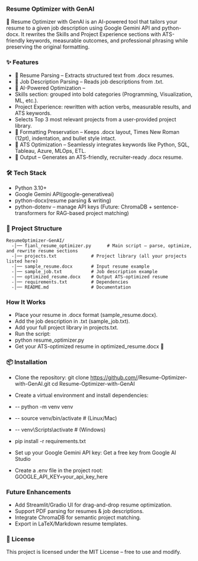 ### Resume Optimizer with GenAI

🚀 Resume Optimizer with GenAI is an AI-powered tool that tailors your resume to a given job description using Google Gemini API and python-docx.
It rewrites the Skills and Project Experience sections with ATS-friendly keywords, measurable outcomes, and professional phrasing while preserving the original formatting.

### ✨ Features
   - 📂 Resume Parsing – Extracts structured text from .docx resumes.
   - 📄 Job Description Parsing – Reads job descriptions from .txt.
   - 🤖 AI-Powered Optimization –
   - Skills section: grouped into bold categories (Programming, Visualization, ML, etc.).
   - Project Experience: rewritten with action verbs, measurable results, and ATS keywords.
   - Selects Top 3 most relevant projects from a user-provided project library.
   - 🎨 Formatting Preservation – Keeps .docx layout, Times New Roman (12pt), indentation, and bullet style intact.
   - 🔑 ATS Optimization – Seamlessly integrates keywords like Python, SQL, Tableau, Azure, MLOps, ETL.
   - 📝 Output – Generates an ATS-friendly, recruiter-ready .docx resume.

### 🛠️ Tech Stack
   - Python 3.10+
   - Google Gemini API(google-generativeai)
   - python-docx(resume parsing & writing)
   - python-dotenv – manage API keys
     (Future: ChromaDB + sentence-transformers for RAG-based project matching)

### 📂 Project Structure
    ResumeOptimizer-GenAI/
      -│── fianl_resume_optimizer.py      # Main script – parse, optimize, and rewrite resume sections
      -│── projects.txt             # Project library (all your projects listed here)
      -│── sample_resume.docx       # Input resume example
      -│── sample_job.txt           # Job description example
      -│── optimized_resume.docx    # Output ATS-optimized resume
      -│── requirements.txt         # Dependencies
      -│── README.md                # Documentation


### How It Works
- Place your resume in .docx format (sample_resume.docx).
- Add the job description in .txt (sample_job.txt).
- Add your full project library in projects.txt.
- Run the script:
- python resume_optimizer.py
- Get your ATS-optimized resume in optimized_resume.docx 🎉

### 📦 Installation

- Clone the repository:
  git clone https://github.com/<your-username>/Resume-Optimizer-with-GenAI.git
  cd Resume-Optimizer-with-GenAI

- Create a virtual environment and install dependencies:
- -- python -m venv venv
- -- source venv/bin/activate   # (Linux/Mac)
- -- venv\Scripts\activate      # (Windows)
- pip install -r requirements.txt
- Set up your Google Gemini API key:
  Get a free key from Google AI Studio
- Create a .env file in the project root:  GOOGLE_API_KEY=your_api_key_here

### Future Enhancements
- Add Streamlit/Gradio UI for drag-and-drop resume optimization.
- Support PDF parsing for resumes & job descriptions.
- Integrate ChromaDB for semantic project matching.
- Export in LaTeX/Markdown resume templates.

 ### 📜 License

This project is licensed under the MIT License – free to use and modify.
